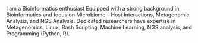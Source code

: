 I am a Bioinformatics enthusiast Equipped with a strong background in Bioinformatics and focus on Microbiome – Host Interactions, Metagenomic Analysis, and NGS Analysis. Dedicated researchers have expertise in Metagenomics, Linux, Bash Scripting, Machine Learning, NGS analysis, and Programming (Python, R).
